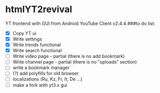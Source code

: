 # htmlYT2revival
YT frontend with GUI from Android YouTube Client v2.4.4
###to do list: 
- [x] Copy YT ui
- [x] Write settings
- [x] Write trends functional
- [x] Write search functional
- [ ] Write video page - partial (there is no add bookmark)
- [ ] Write channel page - partial (there is no "uploads" section)
- [ ] write a bookmark manager
- [ ] (?) add polyfills for old browser
- [ ] localizations (Ru, Kz, Fr, It, De ...)
- [ ] make a fork with yt3.x gui 
